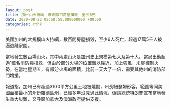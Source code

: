 ```yaml
---
layout: post
title: 加州山火持續　導致數百房屋損毀　至少6死
date: 2020-08-22 09:50:59.000000000 +08:00
categories: rthk
---
```


美國加州的大規模山火持續，數百間房屋損毀，至少6人死亡，超過17萬5千人被逼逃離家園。

當地發生數百場山火，其中兩處山火是加州史上規模第七大及第十大。當局出動超過1萬名消防員撲救，但由於部分火場的位置難以靠近，加上強風，未能控制火勢，在當地星期五，有部分火場的面積，比前一天大了一倍，需要其他州的消防部門增援。

報道指，加州已有超過3100平方公里土地被燒毀，州長紐瑟姆形容，範圍等同美國面積最小的州份羅德島州，已經多年沒見過此情況，促請總統特朗普宣布當地發生重大災難，又呼籲加拿大及澳洲政府提供支援。
